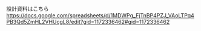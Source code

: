 設計資料はこちら
https://docs.google.com/spreadsheets/d/1MDWPg_FjTnBP4PZJ_VAoLTPq4PB3Qd5ZmHL2VHUcgL8/edit?gid=1172336462#gid=1172336462
